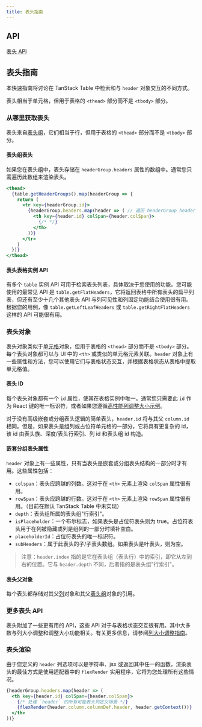 ```yaml
---
title: 表头指南
---
```


## API

[表头 API](../api/core/header)

## 表头指南

本快速指南将讨论在 TanStack Table 中检索和与 `header` 对象交互的不同方式。

表头相当于单元格，但用于表格的 `<thead>` 部分而不是 `<tbody>` 部分。

### 从哪里获取表头

表头来自[表头组](header-groups)，它们相当于行，但用于表格的 `<thead>` 部分而不是 `<tbody>` 部分。

#### 表头组表头

如果您在表头组中，表头存储在 `headerGroup.headers` 属性的数组中。通常您只需遍历此数组来渲染表头。

```jsx
<thead>
  {table.getHeaderGroups().map(headerGroup => {
    return (
      <tr key={headerGroup.id}>
        {headerGroup.headers.map(header => ( // 遍历 headerGroup headers 数组
          <th key={header.id} colSpan={header.colSpan}>
            {/* */}
          </th>
        ))}
      </tr>
    )
  })}
</thead>
```

#### 表头表格实例 API

有多个 `table` 实例 API 可用于检索表头列表，具体取决于您使用的功能。您可能使用的最常见 API 是 `table.getFlatHeaders`，它将返回表格中所有表头的扁平列表，但还有至少十几个其他表头 API 与列可见性和列固定功能结合使用很有用。根据您的用例，像 `table.getLeftLeafHeaders` 或 `table.getRightFlatHeaders` 这样的 API 可能很有用。

### 表头对象

表头对象类似于[单元格](cells)对象，但用于表格的 `<thead>` 部分而不是 `<tbody>` 部分。每个表头对象都可以与 UI 中的 `<th>` 或类似的单元格元素关联。`header` 对象上有一些属性和方法，您可以使用它们与表格状态交互，并根据表格状态从表格中提取单元格值。

#### 表头 ID

每个表头对象都有一个 `id` 属性，使其在表格实例中唯一。通常您只需要此 `id` 作为 React 键的唯一标识符，或者如果您遵循[高性能列调整大小示例](../framework/react/examples/column-resizing-performant)。

对于没有高级嵌套或分组表头逻辑的简单表头，`header.id` 将与其父 `column.id` 相同。但是，如果表头是组列或占位符单元格的一部分，它将具有更复杂的 id，该 id 由表头族、深度/表头行索引、列 id 和表头组 id 构造。

#### 嵌套分组表头属性

`header` 对象上有一些属性，只有当表头是嵌套或分组表头结构的一部分时才有用。这些属性包括：

- `colspan`：表头应跨越的列数。这对于在 `<th>` 元素上渲染 `colSpan` 属性很有用。
- `rowSpan`：表头应跨越的行数。这对于在 `<th>` 元素上渲染 `rowSpan` 属性很有用。（目前在默认 TanStack Table 中未实现）
- `depth`：表头组所属的表头组"行索引"。
- `isPlaceholder`：一个布尔标志，如果表头是占位符表头则为 true。占位符表头用于在列被隐藏或列是组列的一部分时填补空白。
- `placeholderId`：占位符表头的唯一标识符。
- `subHeaders`：属于此表头的子/子表头数组。如果表头是叶表头，则为空。

> 注意：`header.index` 指的是它在表头组（表头行）中的索引，即它从左到右的位置。它与 `header.depth` 不同，后者指的是表头组"行索引"。

#### 表头父对象

每个表头都存储对其父[列](columns)对象和其父[表头组](header-groups)对象的引用。

### 更多表头 API

表头附加了一些更有用的 API，这些 API 对于与表格状态交互很有用。其中大多数与列大小调整和调整大小功能相关。有关更多信息，请参阅[列大小调整指南](column-sizing)。

### 表头渲染

由于您定义的 `header` 列选项可以是字符串、jsx 或返回其中任一的函数，渲染表头的最佳方式是使用适配器中的 `flexRender` 实用程序，它将为您处理所有这些情况。

```jsx
{headerGroup.headers.map(header => (
  <th key={header.id} colSpan={header.colSpan}>
    {/* 处理 `header` 的所有可能表头列定义场景 */}
    {flexRender(header.column.columnDef.header, header.getContext())}
  </th>
))}
```